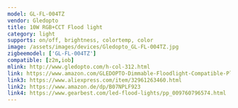 ```yaml
---
model: GL-FL-004TZ
vendor: Gledopto
title: 10W RGB+CCT Flood light
category: light
supports: on/off, brightness, colortemp, color
image: /assets/images/devices/Gledopto_GL-FL-004TZ.jpg
zigbeemodel: ['GL-FL-004TZ']
compatible: [z2m,iob]
mlink: http://www.gledopto.com/h-col-312.html
link: https://www.amazon.com/GLEDOPTO-Dimmable-Floodlight-Compatible-Playground/dp/B07QXXD292
link3: https://www.aliexpress.com/item/32961263460.html
link2: https://www.amazon.de/dp/B07NPLF923
link4: https://www.gearbest.com/led-flood-lights/pp_009760796574.html
---
```


